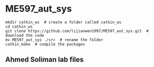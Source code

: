 # ME597_aut_sys

```
mkdir catkin_ws  # create a folder called catkin_ws
cd catkin_ws 
git clone https://github.com/lijianwen1997/ME597_aut_sys.git  # download the code
mv ME597_aut_sys ./src  # rename the folder
catkin_make  # compile the packages
```

## Ahmed Soliman lab files